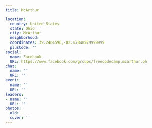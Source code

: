 ```yaml
---
title: McArthur

location:
  country: United States
  state: Ohio
  city: McArthur
  neighborhood: 
  coordinates: 39.2464596,-82.47848979999999
  plusCode: ''
social:
  name: Facebook
  URL: https://www.facebook.com/groups/freecodecamp.mcarthur.oh
chat:
  name: ''
  URL: ''
event:
  name: ''
  URL: ''
leaders:
- name: ''
  URL: ''
photos:
  old: 
  cover: ''
---
```

